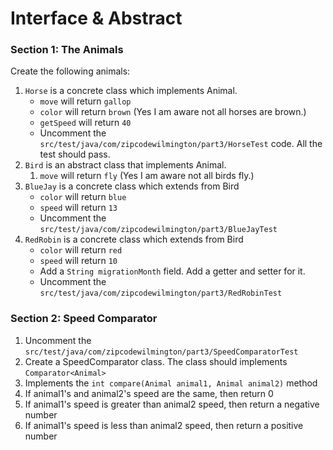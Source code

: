 # Interface & Abstract

### Section 1: The Animals
Create the following animals:
1. `Horse` is a concrete class which implements Animal.
    - `move` will return `gallop`
    - `color` will return `brown` (Yes I am aware not all horses are brown.)
    - `getSpeed` will return `40`
    - Uncomment the `src/test/java/com/zipcodewilmington/part3/HorseTest` code. All the test should pass.
2. `Bird` is an abstract class that implements Animal.
    1. `move` will return `fly` (Yes I am aware not all birds fly.)
3. `BlueJay` is a concrete class which extends from Bird
    - `color` will return `blue`
    - `speed` will return `13`
    - Uncomment the `src/test/java/com/zipcodewilmington/part3/BlueJayTest`
4. `RedRobin` is a concrete class which extends from Bird
    - `color` will return `red`
    - `speed` will return `10`
    - Add a `String migrationMonth` field. Add a getter and setter for it.
    - Uncomment the `src/test/java/com/zipcodewilmington/part3/RedRobinTest`

### Section 2: Speed Comparator
1. Uncomment the `src/test/java/com/zipcodewilmington/part3/SpeedComparatorTest`
2. Create a SpeedComparator class. The class should implements `Comparator<Animal>`
3. Implements the `int compare(Animal animal1, Animal animal2)` method
  1. If animal1's and animal2's speed are the same, then return 0
  2. If animal1's speed is greater than animal2 speed, then return a negative number
  3. If animal1's speed is less than animal2 speed, then return a positive number 
